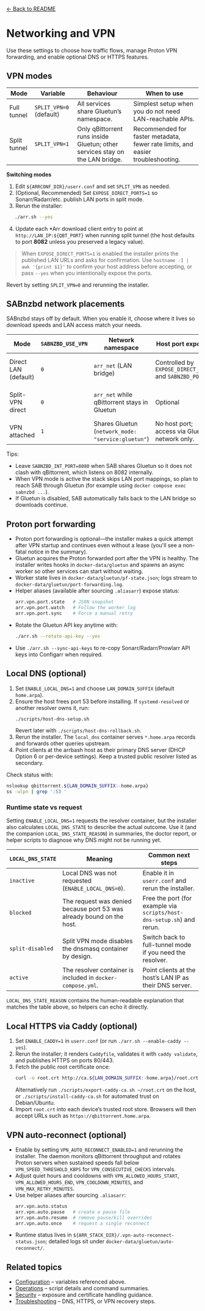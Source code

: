[← Back to README](../README.md)

# Networking and VPN

Use these settings to choose how traffic flows, manage Proton VPN forwarding, and enable optional DNS or HTTPS features.

## VPN modes
| Mode | Variable | Behaviour | When to use |
| --- | --- | --- | --- |
| Full tunnel | `SPLIT_VPN=0` (default) | All services share Gluetun’s namespace. | Simplest setup when you do not need LAN-reachable APIs. |
| Split tunnel | `SPLIT_VPN=1` | Only qBittorrent runs inside Gluetun; other services stay on the LAN bridge. | Recommended for faster metadata, fewer rate limits, and easier troubleshooting. |

**Switching modes**
1. Edit `${ARRCONF_DIR}/userr.conf` and set `SPLIT_VPN` as needed.
2. (Optional, Recommended) Set `EXPOSE_DIRECT_PORTS=1` so Sonarr/Radarr/etc. publish LAN ports in split mode.
3. Rerun the installer:
```bash
   ./arr.sh --yes
   ```
4. Update each *Arr download client entry to point at `http://LAN_IP:${QBT_PORT}` when running split tunnel (the
   host defaults to port **8082** unless you preserved a legacy value).

> When `EXPOSE_DIRECT_PORTS=1` is enabled the installer prints the published LAN URLs and asks for confirmation. Use `hostname -I | awk '{print $1}'` to confirm your host address before accepting, or pass `--yes` when you intentionally expose the ports.

Revert by setting `SPLIT_VPN=0` and rerunning the installer.

## SABnzbd network placements

SABnzbd stays off by default. When you enable it, choose where it lives so download speeds and LAN access match your needs.

| Mode | `SABNZBD_USE_VPN` | Network namespace | Host port exposure | Notes |
| --- | --- | --- | --- | --- |
| Direct LAN (default) | `0` | `arr_net` (LAN bridge) | Controlled by `EXPOSE_DIRECT_PORTS` and `SABNZBD_PORT`. | Keeps SAB reachable by Sonarr/Radarr/Prowlarr over the LAN. |
| Split-VPN direct | `0` | `arr_net` while qBittorrent stays in Gluetun | Optional | Works well with the default qBittorrent port (`8082`) so SAB can keep port 8080. |
| VPN attached | `1` | Shares Gluetun (`network_mode: "service:gluetun"`) | No host port; access via Gluetun network only. | Use when Usenet providers must see the VPN exit IP. |

Tips:

- Leave `SABNZBD_INT_PORT=8080` when SAB shares Gluetun so it does not clash with qBittorrent, which listens on 8082 internally.
- When VPN mode is active the stack skips LAN port mappings, so plan to reach SAB through Gluetun (for example using `docker compose exec sabnzbd ...`).
- If Gluetun is disabled, SAB automatically falls back to the LAN bridge so downloads continue.

## Proton port forwarding
- Proton port forwarding is optional—the installer makes a quick attempt after VPN startup and continues even without a lease (you'll see a non-fatal notice in the summary).
- Gluetun acquires the Proton forwarded port after the VPN is healthy. The installer writes hooks in `docker-data/gluetun` and spawns an async worker so other services can start without waiting.
- Worker state lives in `docker-data/gluetun/pf-state.json`; logs stream to `docker-data/gluetun/port-forwarding.log`.
- Helper aliases (available after sourcing `.aliasarr`) expose status:
  ```bash
  arr.vpn.port.state   # JSON snapshot
  arr.vpn.port.watch   # Follow the worker log
  arr.vpn.port.sync    # Force a manual retry
  ```
- Rotate the Gluetun API key anytime with:
  ```bash
  ./arr.sh --rotate-api-key --yes
  ```
- Use `./arr.sh --sync-api-keys` to re-copy Sonarr/Radarr/Prowlarr API keys into Configarr when required.

## Local DNS (optional)
1. Set `ENABLE_LOCAL_DNS=1` and choose `LAN_DOMAIN_SUFFIX` (default `home.arpa`).
2. Ensure the host frees port 53 before installing. If `systemd-resolved` or another resolver owns it, run:
   ```bash
   ./scripts/host-dns-setup.sh
   ```
   Revert later with `./scripts/host-dns-rollback.sh`.
3. Rerun the installer. The `local_dns` container serves `*.home.arpa` records and forwards other queries upstream.
4. Point clients at the arrbash host as their primary DNS server (DHCP Option 6 or per-device settings). Keep a trusted public resolver listed as secondary.

Check status with:
```bash
nslookup qbittorrent.${LAN_DOMAIN_SUFFIX:-home.arpa}
ss -ulpn | grep ':53 '
```

### Runtime state vs request

Setting `ENABLE_LOCAL_DNS=1` requests the resolver container, but the installer also calculates `LOCAL_DNS_STATE` to describe
the actual outcome. Use it (and the companion `LOCAL_DNS_STATE_REASON`) in summaries, the doctor report, or helper scripts to
diagnose why DNS might not be running yet.

| `LOCAL_DNS_STATE` | Meaning | Common next steps |
| --- | --- | --- |
| `inactive` | Local DNS was not requested (`ENABLE_LOCAL_DNS=0`). | Enable it in `userr.conf` and rerun the installer. |
| `blocked` | The request was denied because port 53 was already bound on the host. | Free the port (for example via `scripts/host-dns-setup.sh`) and rerun. |
| `split-disabled` | Split VPN mode disables the dnsmasq container by design. | Switch back to full-tunnel mode if you need the resolver. |
| `active` | The resolver container is included in `docker-compose.yml`. | Point clients at the host’s LAN IP as their DNS server. |

`LOCAL_DNS_STATE_REASON` contains the human-readable explanation that matches the table above, so helpers can echo it directly.

## Local HTTPS via Caddy (optional)
1. Set `ENABLE_CADDY=1` in `userr.conf` (or run `./arr.sh --enable-caddy --yes`).
2. Rerun the installer; it renders `Caddyfile`, validates it with `caddy validate`, and publishes HTTPS on ports 80/443.
3. Fetch the public root certificate once:
   ```bash
   curl -o root.crt http://ca.${LAN_DOMAIN_SUFFIX:-home.arpa}/root.crt
   ```
   Alternatively run `./scripts/export-caddy-ca.sh ~/root.crt` on the host, or `./scripts/install-caddy-ca.sh` for automated trust on Debian/Ubuntu.
4. Import `root.crt` into each device’s trusted root store. Browsers will then accept URLs such as `https://qbittorrent.home.arpa`.

## VPN auto-reconnect (optional)
- Enable by setting `VPN_AUTO_RECONNECT_ENABLED=1` and rerunning the installer. The daemon monitors qBittorrent throughput and rotates Proton servers when sustained speeds fall below `VPN_SPEED_THRESHOLD_KBPS` for `VPN_CONSECUTIVE_CHECKS` intervals.
- Adjust quiet hours and cooldowns with `VPN_ALLOWED_HOURS_START`, `VPN_ALLOWED_HOURS_END`, `VPN_COOLDOWN_MINUTES`, and `VPN_MAX_RETRY_MINUTES`.
- Use helper aliases after sourcing `.aliasarr`:
  ```bash
  arr.vpn.auto.status
  arr.vpn.auto.pause   # create a pause file
  arr.vpn.auto.resume  # remove pause/kill overrides
  arr.vpn.auto.once    # request a single reconnect
  ```
- Runtime status lives in `${ARR_STACK_DIR}/.vpn-auto-reconnect-status.json`; detailed logs sit under `docker-data/gluetun/auto-reconnect/`.

## Related topics
- [Configuration](configuration.md) – variables referenced above.
- [Operations](operations.md) – script details and command summaries.
- [Security](security.md) – exposure and certificate handling guidance.
- [Troubleshooting](troubleshooting.md) – DNS, HTTPS, or VPN recovery steps.
